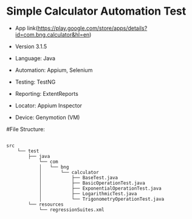 # Simple Calculator Automation Test
- App link(https://play.google.com/store/apps/details?id=com.bng.calculator&hl=en)
- Version 3.1.5

- Language: Java 
- Automation: Appium, Selenium 
- Testing: TestNG 
- Reporting: ExtentReports 
- Locator: Appium Inspector 
- Device: Genymotion (VM)


#File Structure:
<pre><code>
src
    └── test
        ├── java
            └── com
            │   └── bng
            │       └── calculator
            │           ├── BaseTest.java
            │           ├── BasicOperationTest.java
            │           ├── ExponentialOperationTest.java
            │           ├── LogarithmicTest.java
            │           └── TrigonometryOperationTest.java
        └── resources
            └── regressionSuites.xml
</code></pre>
